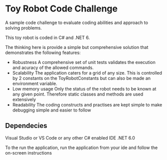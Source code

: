 ﻿# **Toy Robot Code Challenge**

A sample code challenge to evaluate coding abilities and approach to solving problems.

This toy robot is coded in C# and .NET 6.

The thinking here is provide a simple but comprehensive solution that demonstrates the following features:

- Robustness
	 A comprehensive set of unit tests validates the execution and acuracy of the allowed commands.
- Scalability
	 The application caters for a grid of any size. This is controlled by 2 constants on the ToyRobotConstants but can also be made an environment variable.
- Low memory usage
	Only the status of the robot needs to be known at any given point. Therefore static classes and methods are used extensively
- Readability
	The coding constructs and practises are kept simple to make debugging simple and easier to follow

## Dependecies

Visual Studio or VS Code or any other C# enabled IDE
.NET 6.0

To the run the application, run the application from your ide and follow the on-screen instructions